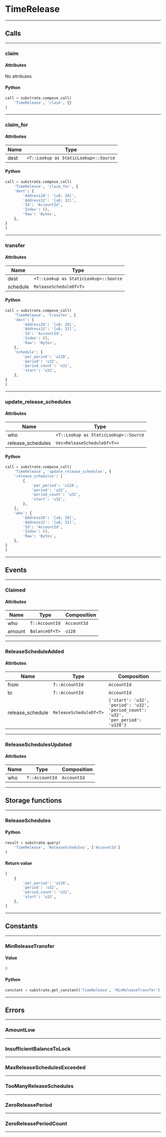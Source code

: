 
# TimeRelease

---------
## Calls

---------
### claim
#### Attributes
No attributes

#### Python
```python
call = substrate.compose_call(
    'TimeRelease', 'claim', {}
)
```

---------
### claim_for
#### Attributes
| Name | Type |
| -------- | -------- | 
| dest | `<T::Lookup as StaticLookup>::Source` | 

#### Python
```python
call = substrate.compose_call(
    'TimeRelease', 'claim_for', {
    'dest': {
        'Address20': '[u8; 20]',
        'Address32': '[u8; 32]',
        'Id': 'AccountId',
        'Index': (),
        'Raw': 'Bytes',
    },
}
)
```

---------
### transfer
#### Attributes
| Name | Type |
| -------- | -------- | 
| dest | `<T::Lookup as StaticLookup>::Source` | 
| schedule | `ReleaseScheduleOf<T>` | 

#### Python
```python
call = substrate.compose_call(
    'TimeRelease', 'transfer', {
    'dest': {
        'Address20': '[u8; 20]',
        'Address32': '[u8; 32]',
        'Id': 'AccountId',
        'Index': (),
        'Raw': 'Bytes',
    },
    'schedule': {
        'per_period': 'u128',
        'period': 'u32',
        'period_count': 'u32',
        'start': 'u32',
    },
}
)
```

---------
### update_release_schedules
#### Attributes
| Name | Type |
| -------- | -------- | 
| who | `<T::Lookup as StaticLookup>::Source` | 
| release_schedules | `Vec<ReleaseScheduleOf<T>>` | 

#### Python
```python
call = substrate.compose_call(
    'TimeRelease', 'update_release_schedules', {
    'release_schedules': [
        {
            'per_period': 'u128',
            'period': 'u32',
            'period_count': 'u32',
            'start': 'u32',
        },
    ],
    'who': {
        'Address20': '[u8; 20]',
        'Address32': '[u8; 32]',
        'Id': 'AccountId',
        'Index': (),
        'Raw': 'Bytes',
    },
}
)
```

---------
## Events

---------
### Claimed
#### Attributes
| Name | Type | Composition
| -------- | -------- | -------- |
| who | `T::AccountId` | ```AccountId```
| amount | `BalanceOf<T>` | ```u128```

---------
### ReleaseScheduleAdded
#### Attributes
| Name | Type | Composition
| -------- | -------- | -------- |
| from | `T::AccountId` | ```AccountId```
| to | `T::AccountId` | ```AccountId```
| release_schedule | `ReleaseScheduleOf<T>` | ```{'start': 'u32', 'period': 'u32', 'period_count': 'u32', 'per_period': 'u128'}```

---------
### ReleaseSchedulesUpdated
#### Attributes
| Name | Type | Composition
| -------- | -------- | -------- |
| who | `T::AccountId` | ```AccountId```

---------
## Storage functions

---------
### ReleaseSchedules

#### Python
```python
result = substrate.query(
    'TimeRelease', 'ReleaseSchedules', ['AccountId']
)
```

#### Return value
```python
[
    {
        'per_period': 'u128',
        'period': 'u32',
        'period_count': 'u32',
        'start': 'u32',
    },
]
```
---------
## Constants

---------
### MinReleaseTransfer
#### Value
```python
0
```
#### Python
```python
constant = substrate.get_constant('TimeRelease', 'MinReleaseTransfer')
```
---------
## Errors

---------
### AmountLow

---------
### InsufficientBalanceToLock

---------
### MaxReleaseSchedulesExceeded

---------
### TooManyReleaseSchedules

---------
### ZeroReleasePeriod

---------
### ZeroReleasePeriodCount

---------